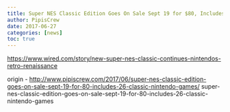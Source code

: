 ```yaml
---
title: Super NES Classic Edition Goes On Sale Sept 19 for $80, Includes 26 Classic Nintendo Games
author: PipisCrew
date: 2017-06-27
categories: [news]
toc: true
---
```


https://www.wired.com/story/new-super-nes-classic-continues-nintendos-retro-renaissance

origin - http://www.pipiscrew.com/2017/06/super-nes-classic-edition-goes-on-sale-sept-19-for-80-includes-26-classic-nintendo-games/ super-nes-classic-edition-goes-on-sale-sept-19-for-80-includes-26-classic-nintendo-games